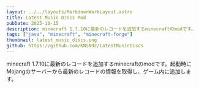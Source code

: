 ```yaml
---
layout: ../../layouts/MarkdownWorkLayout.astro
title: Latest Music Discs Mod
pubDate: 2025-10-15
description: minecraft 1.7.10に最新のレコードを追加するminecraftのmodです。
tags: ["java", "minecraft", "minecraft-forge"]
thumbnail: latest_music_discs.png
github: https://github.com/KNSN92/LatestMusicDiscs
---
```

minecraft 1.7.10に最新のレコードを追加するminecraftのmodです。起動時にMojangのサーバーから最新のレコードの情報を取得し、ゲーム内に追加します。